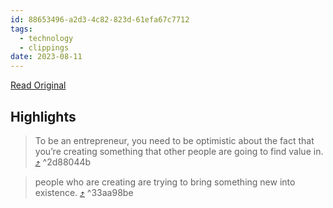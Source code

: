 ```yaml
---
id: 88653496-a2d3-4c82-823d-61efa67c7712
tags:
  - technology
  - clippings
date: 2023-08-11
---
```

[Read Original](https://nav.al/optimism)

## Highlights

> To be an entrepreneur, you need to be optimistic about the fact that you’re creating something that other people are going to find value in. [⤴️](https://omnivore.app/me/rational-optimism-is-the-way-out-18bad142eee#2d88044b-501a-4412-96e9-e44704c45ebd)  ^2d88044b

> people who are creating are trying to bring something new into existence. [⤴️](https://omnivore.app/me/rational-optimism-is-the-way-out-18bad142eee#33aa98be-a8d9-47b1-a4dc-91f7713ae17b)  ^33aa98be

